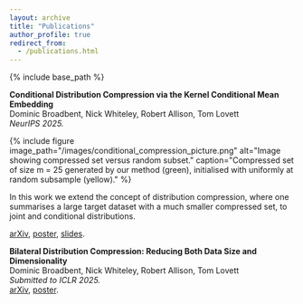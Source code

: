 ```yaml
---
layout: archive
title: "Publications"
author_profile: true
redirect_from:
  - /publications.html
---
```



{% include base_path %}


**Conditional Distribution Compression via the Kernel Conditional Mean Embedding**  
Dominic Broadbent, Nick Whiteley, Robert Allison, Tom Lovett  
*NeurIPS 2025.*  

{% include figure image_path="/images/conditional_compression_picture.png" alt="Image showing compressed set versus random subset." caption="Compressed set of size m = 25 generated by our method
(green), initialised with uniformly at random subsample (yellow)."  %}

In this work we extend the concept of distribution compression, where one summarises a large target dataset with a much smaller compressed set, to joint and conditional distributions. 

[arXiv](https://arxiv.org/abs/2504.10139), 
[poster](/files/conditional_compression_poster.pdf),
[slides](/files/conditional_compression_slides.pdf).


**Bilateral Distribution Compression: Reducing Both Data Size and Dimensionality**  
Dominic Broadbent, Nick Whiteley, Robert Allison, Tom Lovett  
*Submitted to ICLR 2025.*  
[arXiv](https://arxiv.org/abs/2509.17543), [poster](/files/bilateral_compression_poster.pdf).
